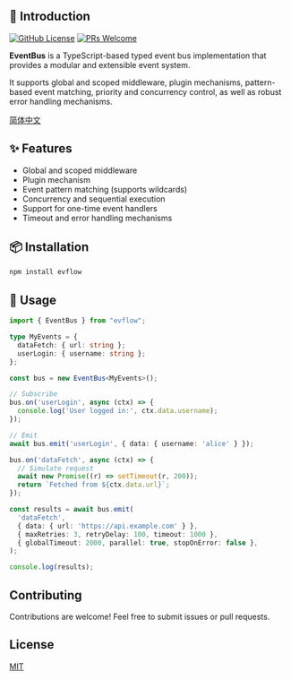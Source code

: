 ## 📌 Introduction

[![GitHub License](https://img.shields.io/github/license/dafengzhen/evflow?color=blue)](https://github.com/dafengzhen/evflow)
[![PRs Welcome](https://img.shields.io/badge/PRs-welcome-brightgreen.svg)](https://github.com/dafengzhen/evflow/pulls)

**EventBus** is a TypeScript-based typed event bus implementation that provides a modular and extensible event system.

It supports global and scoped middleware, plugin mechanisms, pattern-based event matching, priority and concurrency control, as well as robust error handling mechanisms.

[简体中文](./README.zh.md)

## ✨ Features

- Global and scoped middleware
- Plugin mechanism
- Event pattern matching (supports wildcards)
- Concurrency and sequential execution
- Support for one-time event handlers
- Timeout and error handling mechanisms

## 📦 Installation

```bash
npm install evflow
```

## 🚀 Usage

```ts
import { EventBus } from "evflow";

type MyEvents = {
  dataFetch: { url: string };
  userLogin: { username: string };
};

const bus = new EventBus<MyEvents>();

// Subscribe
bus.on('userLogin', async (ctx) => {
  console.log('User logged in:', ctx.data.username);
});

// Emit
await bus.emit('userLogin', { data: { username: 'alice' } });
```

```ts
bus.on('dataFetch', async (ctx) => {
  // Simulate request
  await new Promise((r) => setTimeout(r, 200));
  return `Fetched from ${ctx.data.url}`;
});

const results = await bus.emit(
  'dataFetch',
  { data: { url: 'https://api.example.com' } },
  { maxRetries: 3, retryDelay: 100, timeout: 1000 },
  { globalTimeout: 2000, parallel: true, stopOnError: false },
);

console.log(results);
```

## Contributing

Contributions are welcome! Feel free to submit issues or pull requests.

## License

[MIT](https://opensource.org/licenses/MIT)

